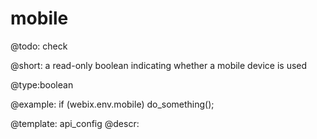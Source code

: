 mobile
=============

@todo:
	check 


@short:
	a read-only boolean indicating whether a mobile device is used

@type:boolean

@example:
if (webix.env.mobile)
    do_something();

@template:	api_config
@descr:


